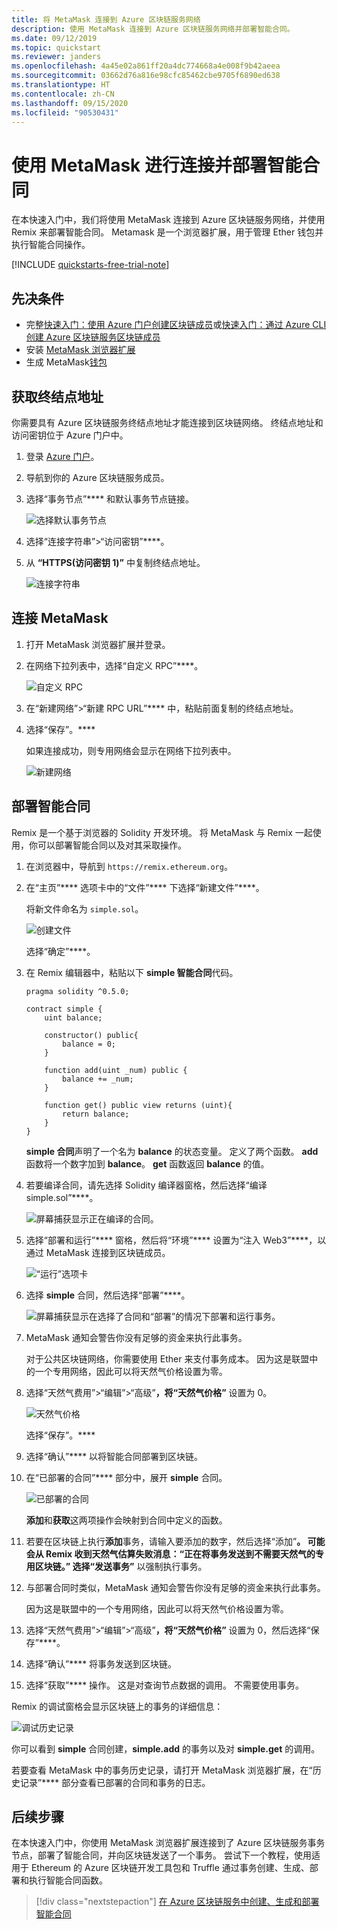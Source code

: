 ```yaml
---
title: 将 MetaMask 连接到 Azure 区块链服务网络
description: 使用 MetaMask 连接到 Azure 区块链服务网络并部署智能合同。
ms.date: 09/12/2019
ms.topic: quickstart
ms.reviewer: janders
ms.openlocfilehash: 4a45e02a861ff20a4dc774668a4e008f9b42aeea
ms.sourcegitcommit: 03662d76a816e98cfc85462cbe9705f6890ed638
ms.translationtype: HT
ms.contentlocale: zh-CN
ms.lasthandoff: 09/15/2020
ms.locfileid: "90530431"
---
```

# <a name="quickstart-use-metamask-to-connect-and-deploy-a-smart-contract"></a>使用 MetaMask 进行连接并部署智能合同

在本快速入门中，我们将使用 MetaMask 连接到 Azure 区块链服务网络，并使用 Remix 来部署智能合同。 Metamask 是一个浏览器扩展，用于管理 Ether 钱包并执行智能合同操作。

[!INCLUDE [quickstarts-free-trial-note](../../../includes/quickstarts-free-trial-note.md)]

## <a name="prerequisites"></a>先决条件

* 完整[快速入门：使用 Azure 门户创建区块链成员](create-member.md)或[快速入门：通过 Azure CLI 创建 Azure 区块链服务区块链成员](create-member-cli.md)
* 安装 [MetaMask 浏览器扩展](https://metamask.io)
* 生成 MetaMask[钱包](https://metamask.zendesk.com/hc/en-us/articles/360015488971-New-to-MetaMask-Learn-How-to-Setup-MetaMask-the-First-Time)

## <a name="get-endpoint-address"></a>获取终结点地址

你需要具有 Azure 区块链服务终结点地址才能连接到区块链网络。 终结点地址和访问密钥位于 Azure 门户中。

1. 登录 [Azure 门户](https://portal.azure.com)。
1. 导航到你的 Azure 区块链服务成员。
1. 选择“事务节点”**** 和默认事务节点链接。

    ![选择默认事务节点](./media/connect-metamask/transaction-nodes.png)

1. 选择“连接字符串”>“访问密钥”****。
1. 从 **“HTTPS(访问密钥 1)”** 中复制终结点地址。

    ![连接字符串](./media/connect-metamask/connection-string.png)

## <a name="connect-metamask"></a>连接 MetaMask

1. 打开 MetaMask 浏览器扩展并登录。
1. 在网络下拉列表中，选择“自定义 RPC”****。

    ![自定义 RPC](./media/connect-metamask/custom-rpc.png)

1. 在“新建网络”>“新建 RPC URL”**** 中，粘贴前面复制的终结点地址。
1. 选择“保存”。****

    如果连接成功，则专用网络会显示在网络下拉列表中。

    ![新建网络](./media/connect-metamask/new-network.png)

## <a name="deploy-smart-contract"></a>部署智能合同

Remix 是一个基于浏览器的 Solidity 开发环境。 将 MetaMask 与 Remix 一起使用，你可以部署智能合同以及对其采取操作。

1. 在浏览器中，导航到 `https://remix.ethereum.org`。
1. 在“主页”**** 选项卡中的“文件”**** 下选择“新建文件”****。

    将新文件命名为 `simple.sol`。

    ![创建文件](./media/connect-metamask/create-file.png)

    选择“确定”****。
1. 在 Remix 编辑器中，粘贴以下 **simple 智能合同**代码。

    ```solidity
    pragma solidity ^0.5.0;
             
    contract simple {
        uint balance;
                 
        constructor() public{
            balance = 0;
        }
                 
        function add(uint _num) public {
            balance += _num;
        }
                 
        function get() public view returns (uint){
            return balance;
        }
    }
    ```

    **simple 合同**声明了一个名为 **balance** 的状态变量。 定义了两个函数。 **add** 函数将一个数字加到 **balance**。 **get** 函数返回 **balance** 的值。
1. 若要编译合同，请先选择 Solidity 编译器窗格，然后选择“编译 simple.sol”****。

    ![屏幕捕获显示正在编译的合同。](./media/connect-metamask/compile.png)

1. 选择“部署和运行”**** 窗格，然后将“环境”**** 设置为“注入 Web3”****，以通过 MetaMask 连接到区块链成员。

    ![“运行”选项卡](./media/connect-metamask/injected-web3.png)

1. 选择 **simple** 合同，然后选择“部署”****。

    ![屏幕捕获显示在选择了合同和“部署”的情况下部署和运行事务。](./media/connect-metamask/deploy.png)


1. MetaMask 通知会警告你没有足够的资金来执行此事务。

    对于公共区块链网络，你需要使用 Ether 来支付事务成本。 因为这是联盟中的一个专用网络，因此可以将天然气价格设置为零。

1.  选择“天然气费用”>“编辑”>“高级”****，将“天然气价格”**** 设置为 0。

    ![天然气价格](./media/connect-metamask/gas-price.png)

    选择“保存”。****

1. 选择“确认”**** 以将智能合同部署到区块链。
1. 在“已部署的合同”**** 部分中，展开 **simple** 合同。

    ![已部署的合同](./media/connect-metamask/deployed-contract.png)

    **添加**和**获取**这两项操作会映射到合同中定义的函数。

1. 若要在区块链上执行**添加**事务，请输入要添加的数字，然后选择“添加”****。 可能会从 Remix 收到天然气估算失败消息：“正在将事务发送到不需要天然气的专用区块链。” 选择“发送事务”**** 以强制执行事务。
1. 与部署合同时类似，MetaMask 通知会警告你没有足够的资金来执行此事务。

    因为这是联盟中的一个专用网络，因此可以将天然气价格设置为零。

1. 选择“天然气费用”>“编辑”>“高级”****，将“天然气价格”**** 设置为 0，然后选择“保存”****。
1. 选择“确认”**** 将事务发送到区块链。
1. 选择“获取”**** 操作。 这是对查询节点数据的调用。 不需要使用事务。

Remix 的调试窗格会显示区块链上的事务的详细信息：

![调试历史记录](./media/connect-metamask/debug.png)

你可以看到 **simple** 合同创建，**simple.add** 的事务以及对 **simple.get** 的调用。

若要查看 MetaMask 中的事务历史记录，请打开 MetaMask 浏览器扩展，在“历史记录”**** 部分查看已部署的合同和事务的日志。

## <a name="next-steps"></a>后续步骤

在本快速入门中，你使用 MetaMask 浏览器扩展连接到了 Azure 区块链服务事务节点，部署了智能合同，并向区块链发送了一个事务。 尝试下一个教程，使用适用于 Ethereum 的 Azure 区块链开发工具包和 Truffle 通过事务创建、生成、部署和执行智能合同函数。

> [!div class="nextstepaction"]
> [在 Azure 区块链服务中创建、生成和部署智能合同](send-transaction.md)